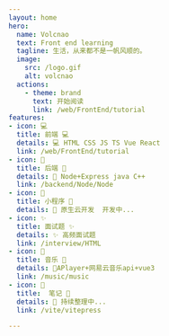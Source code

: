 ```yaml
---
layout: home
hero:
  name: Volcnao
  text: Front end learning
  tagline: 生活，从来都不是一帆风顺的。
  image:
    src: /logo.gif
    alt: volcnao
  actions:
    - theme: brand
      text: 开始阅读
      link: /web/FrontEnd/tutorial
features:
- icon: 💻
  title: 前端 💻
  details: 💻 HTML CSS JS TS Vue React
  link: /web/FrontEnd/tutorial
- icon: 👾 
  title: 后端 👾
  details: 👾 Node+Express java C++
  link: /backend/Node/Node
- icon: 🌌 
  title: 小程序 🌌 
  details: 🌌 原生云开发  开发中...
- icon: ✨ 
  title: 面试题 ✨
  details: ✨ 高频面试题
  link: /interview/HTML
- icon: 🎸  
  title: 音乐 🎸
  details: 🎸APlayer+网易云音乐api+vue3
  link: /music/music
- icon: 📕 
  title:  笔记 📕 
  details: 📕 持续整理中...
  link: /vite/vitepress

---
```

<style>
  .image-src{
    width:500px;
  }
  .grid-6:hover span{
    cursor: pointer;
    border: 1px solid var(--vp-home-hero-name-color);
  }
</style>